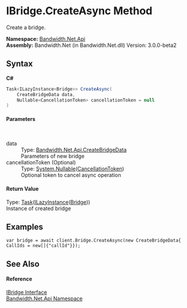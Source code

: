 ﻿# IBridge.CreateAsync Method 
 

Create a bridge.

**Namespace:**&nbsp;<a href ="N_Bandwidth_Net_Api.md">Bandwidth.Net.Api</a><br />**Assembly:**&nbsp;Bandwidth.Net (in Bandwidth.Net.dll) Version: 3.0.0-beta2

## Syntax

**C#**<br />
``` C#
Task<ILazyInstance<Bridge>> CreateAsync(
	CreateBridgeData data,
	Nullable<CancellationToken> cancellationToken = null
)
```


#### Parameters
&nbsp;<dl><dt>data</dt><dd>Type: <a href ="T_Bandwidth_Net_Api_CreateBridgeData.md">Bandwidth.Net.Api.CreateBridgeData</a><br />Parameters of new bridge</dd><dt>cancellationToken (Optional)</dt><dd>Type: <a href="http://msdn2.microsoft.com/en-us/library/b3h38hb0" target="_blank">System.Nullable</a>(<a href="http://msdn2.microsoft.com/en-us/library/dd384802" target="_blank">CancellationToken</a>)<br />Optional token to cancel async operation</dd></dl>

#### Return Value
Type: <a href="http://msdn2.microsoft.com/en-us/library/dd321424" target="_blank">Task</a>(<a href ="T_Bandwidth_Net_ILazyInstance_1.md">ILazyInstance</a>(<a href ="T_Bandwidth_Net_Api_Bridge.md">Bridge</a>))<br />Instance of created bridge

## Examples

```
var bridge = await client.Bridge.CreateAsync(new CreateBridgeData{ CallIds = new[]{"callId"}});
```


## See Also


#### Reference
<a href ="T_Bandwidth_Net_Api_IBridge.md">IBridge Interface</a><br /><a href ="N_Bandwidth_Net_Api.md">Bandwidth.Net.Api Namespace</a><br />